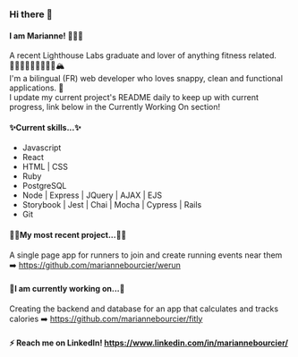 ### Hi there 👋 
#### I am Marianne! 💁🏻‍♀️
A recent Lighthouse Labs graduate and lover of anything fitness related. 🏋🏻‍♂️🚴🏻‍♀️🏃🏻‍♀️🏔 <br>
I'm a bilingual (FR) web developer who loves snappy, clean and functional applications. 🧼 <br>
I update my current project's README daily to keep up with current progress, link below in the Currently Working On section!

#### ✨Current skills...✨
- Javascript
- React
- HTML | CSS
- Ruby
- PostgreSQL
- Node | Express | JQuery | AJAX | EJS
- Storybook | Jest | Chai | Mocha | Cypress | Rails
- Git

#### 💃🏻My most recent project...💃🏻
A single page app for runners to join and create running events near them ➡️ 
https://github.com/mariannebourcier/werun

#### 🦋I am currently working on...🦋

Creating the backend and database for an app that calculates and tracks calories ➡️ https://github.com/mariannebourcier/fitly

#### ⚡️ Reach me on LinkedIn! https://www.linkedin.com/in/mariannebourcier/


<!--
**mariannebourcier/mariannebourcier** is a ✨ _special_ ✨ repository because its `README.md` (this file) appears on your GitHub profile.

Here are some ideas to get you started:
🧘
- 🔭 I’m currently working on ...
- 🌱 I’m currently learning ...
- 👯 I’m looking to collaborate on ...
- 🤔 I’m looking for help with ...
- 💬 Ask me about ...
- 📫 How to reach me: ...
- 😄 Pronouns: ...
- ⚡ Fun fact: ...
-->
